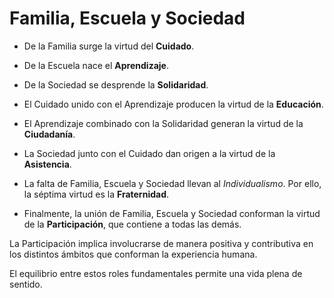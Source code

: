 # Familia, Escuela y Sociedad

- De la Familia surge la virtud del **Cuidado**.
- De la Escuela nace el **Aprendizaje**.
- De la Sociedad se desprende la **Solidaridad**.

- El Cuidado unido con el Aprendizaje producen la virtud de la **Educación**.
- El Aprendizaje combinado con la Solidaridad generan la virtud de la **Ciudadanía**.
- La Sociedad junto con el Cuidado dan origen a la virtud de la **Asistencia**.

- La falta de Familia, Escuela y Sociedad llevan al *Individualismo*. Por ello, la séptima virtud es la **Fraternidad**.

- Finalmente, la unión de Familia, Escuela y Sociedad conforman la virtud de la **Participación**, que contiene a todas las demás.

La Participación implica involucrarse de manera positiva y contributiva en los distintos ámbitos que conforman la experiencia humana.

El equilibrio entre estos roles fundamentales permite una vida plena de sentido.
